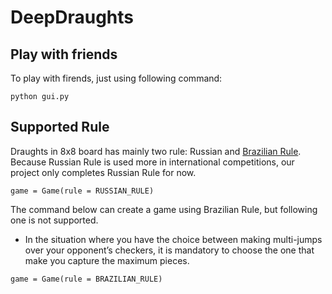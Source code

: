 <!--
 * @Author: Zeng Siwei
 * @Date: 2021-09-12 00:27:58
 * @LastEditors: Zeng Siwei
 * @LastEditTime: 2021-09-12 19:34:33
 * @Description: 
-->
# DeepDraughts


## Play with friends
To play with firends, just using following command:
```
python gui.py
```



## Supported Rule
Draughts in 8x8 board has mainly two rule: Russian and [Brazilian Rule](https://draughts.github.io/brazilian-checkers.html). Because Russian Rule is used more in international competitions, our project only completes Russian Rule for now.

```
game = Game(rule = RUSSIAN_RULE)
```

The command below can create a game using Brazilian Rule, but following one is not supported.
- In the situation where you have the choice between making multi-jumps over your opponent’s checkers, it is mandatory to choose the one that make you capture the maximum pieces.

```
game = Game(rule = BRAZILIAN_RULE)
```